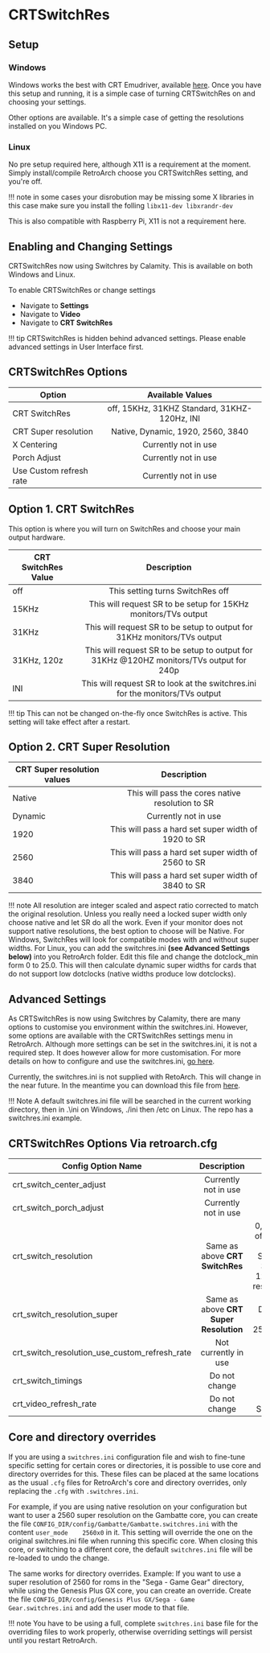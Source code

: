# CRTSwitchRes

## Setup

### Windows 

Windows works the best with CRT Emudriver, available [here](https://geedorah.com/eiusdemmodi/forum/viewtopic.php?id=295). Once you have this setup and running, it is a simple case of turning CRTSwitchRes on and choosing your settings.

Other options are available. It's a simple case of getting the resolutions installed on you Windows PC.

### Linux

No pre setup required here, although X11 is a requirement at the moment. Simply install/compile RetroArch choose you CRTSwitchRes setting, and you're off.

!!! note
    in some cases your disrobution may be missing some X libraries in this case make sure you install the 
    folling `libx11-dev libxrandr-dev`

This is also compatible with Raspberry Pi, X11 is not a requirement here.

## Enabling and Changing Settings

CRTSwitchRes now using Switchres by Calamity. This is available on both Windows and Linux.

To enable CRTSwitchRes or change settings
- Navigate to **Settings**
- Navigate to **Video**
- Navigate to **CRT SwitchRes**

!!! tip
    CRTSwitchRes is hidden behind advanced settings. Please enable advanced settings in User Interface first.

## CRTSwitchRes Options

| Option                  | Available Values                                |
| ----------------------- |:-----------------------------------------------:|
| CRT SwitchRes           | off, 15KHz, 31KHZ Standard, 31KHZ- 120Hz, INI   |
| CRT Super resolution    | Native, Dynamic, 1920, 2560, 3840               |
| X Centering             | Currently not in use                            |
| Porch Adjust            | Currently not in use                            |
| Use Custom refresh rate | Currently not in use                            |

## Option 1. CRT SwitchRes

This option is where you will turn on SwitchRes and choose your main output hardware. 

| CRT SwitchRes Value     | Description                                                                              |
| ----------------------- |:----------------------------------------------------------------------------------------:|
| off                     | This setting turns SwitchRes off                                                         |
| 15KHz                   | This will request SR to be setup for 15KHz monitors/TVs output                           |
| 31KHz                   | This will request SR to be setup to output for 31KHz monitors/TVs output                 |
| 31KHz, 120z             | This will request SR to be setup to output for 31KHz @120HZ monitors/TVs output for 240p |
| INI                     | This will request SR to look at the switchres.ini for the monitors/TVs output            |

!!! tip
    This can not be changed on-the-fly once SwitchRes is active. This setting will take effect after a restart.

## Option 2. CRT Super Resolution

| CRT Super resolution values | Description                                            |
| --------------------------- |:------------------------------------------------------:|
| Native                      | This will pass the cores native resolution to SR       |
| Dynamic                     | Currently not in use                                   |
| 1920                        | This will pass a hard set super width of 1920 to SR    |
| 2560                        | This will pass a hard set super width of 2560 to SR    |
| 3840                        | This will pass a hard set super width of 3840 to SR    |

!!! note
    All resolution are integer scaled and aspect ratio corrected to match the original resolution. Unless you really need a locked super width only choose native and let SR do all the work. Even if your monitor does not support native resolutions, the best option to choose will be Native. For Windows, SwitchRes will look for compatible modes with and without super widths. For Linux, you can add the switchres.ini **(see Advanced Settings below)** into you RetroArch folder. Edit this file and change the dotclock_min form 0 to 25.0. This will then calculate dynamic super widths for cards that do not support low dotclocks (native widths produce low dotclocks).

## Advanced Settings

As CRTSwitchRes is now using Switchres by Calamity, there are many options to customise you environment within the switchres.ini. However, some options are available with the CRTSwitchRes settings menu in RetroArch. Although more settings can be set in the switchres.ini, it is not a required step. It does however allow for more customisation. For more details on how to configure and use the switchres.ini, [go here](https://gitlab.com/groovyarcade/support/-/wikis/3-Post-Installation-and-Maintenance/3.9-Configure-System-Wide-Switchres).

Currently, the switchres.ini is not supplied with RetoArch. This will change in the near future. In the meantime you can download this file from [here](https://raw.githubusercontent.com/antonioginer/switchres/master/switchres.ini).

!!! Note
    A default switchres.ini file will be searched in the current working directory, then in .\ini on Windows, ./ini then /etc on Linux. The repo has a switchres.ini example.

## CRTSwitchRes Options Via retroarch.cfg

| Config Option Name                              | Description                                            | Values                           | 
| ----------------------------------------------- |:------------------------------------------------------:|:--------------------------------:|
| crt_switch_center_adjust                        | Currently not in use                                   |                                  |
| crt_switch_porch_adjust                         | Currently not in use                                   |                                  |
| crt_switch_resolution                           | Same as above **CRT SwitchRes**                        | 0,1,2,3,4 - off, 15kHz, 31kHz Standard, 31kHz- 120Hz, INI respectively |
| crt_switch_resolution_super                     | Same as above **CRT Super Resolution**                 | Native, Dynamic, 1920, 2560, 3840|
| crt_switch_resolution_use_custom_refresh_rate   | Not currently in use                                   | false                            |
| crt_switch_timings                              | Do not change                                          |                                  |
| crt_video_refresh_rate                          | Do not change                                          | Set by SwitchRes                 |

## Core and directory overrides

If you are using a `switchres.ini` configuration file and wish to fine-tune specific setting for certain cores or directories, it is possible to use core and directory overrides for this. These files can be placed at the same locations as the usual `.cfg` files for RetroArch's core and directory overrides, only replacing the `.cfg` with `.switchres.ini`.

For example, if you are using native resolution on your configuration but want to user a 2560 super resolution on the Gambatte core, you can create the file `CONFIG_DIR/config/Gambatte/Gambatte.switchres.ini` with the content `user_mode    2560x0` in it. This setting will override the one on the original switchres.ini file when running this specific core. When closing this core, or switching to a different core, the default `switchres.ini` file will be re-loaded to undo the change.

The same works for directory overrides.
Example: If you want to use a super resolution of 2560 for roms in the "Sega - Game Gear" directory, while using the Genesis Plus GX core, you can create an override.
Create the file `CONFIG_DIR/config/Genesis Plus GX/Sega - Game Gear.switchres.ini` and add the user mode to that file.

!!! note
    You have to be using a full, complete `switchres.ini` base file for the overriding files to work properly, otherwise overriding settings will persist until you restart RetroArch.
